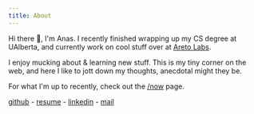```yaml
---
title: About
---
```


Hi there 👋, I'm Anas. I recently finished wrapping up my CS degree at UAlberta, and currently work on cool stuff over at [Areto Labs](https://www.aretolabs.com/).  

I enjoy mucking about & learning new stuff. This is my tiny corner on the web, and here I like to jott down my thoughts, anecdotal might they be.

For what I'm up to recently, check out the [/now](/now) page.

[github](https://github.com/amohamed11/) - [resume](https://raw.githubusercontent.com/amohamed11/amohamed.io/resume/resume.pdf) - [linkedin](https://www.linkedin.com/in/amohamed11/) - [mail](mailto:mail@amohamed.ca)
